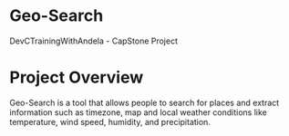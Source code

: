 # Geo-Search
DevCTrainingWithAndela - CapStone Project

# Project Overview
Geo-Search is a tool that allows people to search for places and extract information such as
timezone, map and local weather conditions like temperature, wind speed, humidity, and
precipitation.
